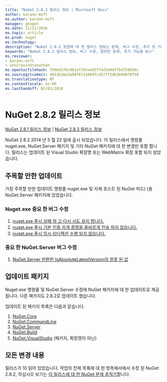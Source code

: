 ```yaml
---
title: "NuGet 2.8.2 릴리스 정보 | Microsoft Docs"
author: karann-msft
ms.author: karann-msft
manager: ghogen
ms.date: 11/11/2016
ms.topic: article
ms.prod: nuget
ms.technology: 
description: "NuGet 2.8.2 포함에 대 한 릴리스 정보는 문제, 버그 수정, 추가 된 기능 및 Dcr 알려져 있습니다."
keywords: "NuGet 2.8.2 릴리스 정보, 버그 수정, 알려진 문제, 추가 기능을 Dcr"
ms.reviewer:
- karann-msft
- unniravindranathan
ms.openlocfilehash: f50bd1f0c981ef293a4d2ff425e0dffbdf58036c
ms.sourcegitcommit: 4651b16a3a08f6711669fc4577f5d63b600f8f58
ms.translationtype: MT
ms.contentlocale: ko-KR
ms.lasthandoff: 02/02/2018
---
```

# <a name="nuget-282-release-notes"></a>NuGet 2.8.2 릴리스 정보

[NuGet 2.8.1 릴리스 정보](../release-notes/nuget-2.8.1.md) | [NuGet 2.8.3 릴리스 정보](../release-notes/nuget-2.8.3.md)

NuGet 2.8.2 2014 년 5 월 22 일에 출시 되었습니다.  이 릴리스에서 명령줄 nuget.exe, NuGet.Server 패키지 및 기타 NuGet 패키지에 대 한 변경만 포함 합니다.  릴리스는 업데이트 된 Visual Studio 확장명 또는 WebMatrix 확장 포함 되지 않았습니다.

## <a name="notable-updates"></a>주목할 만한 업데이트

가장 주목할 만한 업데이트 명령줄 nuget.exe 및 자체 호스트 된 NuGet 피드) (용 NuGet.Server 패키지에 있었습니다.

### <a name="important-nugetexe-bug-fixes"></a>Nuget.exe 중요 한 버그 수정

1. [nuget.exe 푸시 실패 하 고 다시 시도 유지 합니다.](https://nuget.codeplex.com/workitem/4000)
1. [nuget.exe 푸시 기본 인증 자격 증명을 올바르게 전송 하지 않습니다.](https://nuget.codeplex.com/workitem/4109)
1. [nuget.exe 푸시 임시 리디렉션 수행 되지 않습니다.](https://nuget.codeplex.com/workitem/4050)

### <a name="important-nugetserver-bug-fix"></a>중요 한 NuGet.Server 버그 수정

1. [NuGet.Server 반환한 IsAbsoluteLatestVersion의 잘못 된 값](https://nuget.codeplex.com/workitem/4147)

## <a name="packages-updated"></a>업데이트 패키지

Nuget.exe 명령줄 및 NuGet.Server 수정에 NuGet 패키지에 대 한 업데이트로 제공 됩니다.  다른 패키지도 2.8.2로 업데이트 했습니다.

업데이트 된 패키지 목록은 다음과 같습니다.

1. [NuGet.Core](https://www.nuget.org/packages/NuGet.Core/)
1. [NuGet.CommandLine](https://www.nuget.org/packages/NuGet.CommandLine/)
1. [NuGet.Server](https://www.nuget.org/packages/NuGet.Server/)
1. [NuGet.Build](https://www.nuget.org/packages/NuGet.Build/)
1. [NuGet.VisualStudio](https://www.nuget.org/packages/NuGet.VisualStudio/) (패키지, 확장명이 아닌)

## <a name="all-changes"></a>모든 변경 내용
릴리스가 10 읽어 있었습니다. 작업의 전체 목록에 대 한 항목에서에서 수정 된 NuGet 2.8.2, 하십시오 보기는 [이 릴리스에 대 한 NuGet 문제 추적기](https://nuget.codeplex.com/workitem/list/advanced?keyword=&status=All&type=All&priority=All&release=NuGet%202.8.2&assignedTo=All&component=All&sortField=LastUpdatedDate&sortDirection=Descending&page=0&reasonClosed=All)합니다.

